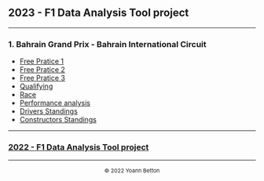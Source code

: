 ## 2023 - F1 Data Analysis Tool project

---

### 1. Bahrain Grand Prix - Bahrain International Circuit

  - [Free Pratice 1](/page/FP1/2023-03-05_Bahrain_Grand_Prix)  
  - [Free Pratice 2](/page/FP2/2023-03-05_Bahrain_Grand_Prix)
  - [Free Pratice 3](/page/FP3/2023-03-05_Bahrain_Grand_Prix)
  - [Qualifying](/page/Qualifying/2023-03-05_Bahrain_Grand_Prix) 
  - [Race](/page/Race/2023-03-05_Bahrain_Grand_Prix)
  - [Performance analysis](/page/Performance/2023-03-05_Bahrain_Grand_Prix)
  - [Drivers Standings](/page/standings/drivers/2023-03-05_Bahrain_Grand_Prix)
  - [Constructors Standings](/page/standings/constructors/2023-03-05_Bahrain_Grand_Prix)


---

### [2022 - F1 Data Analysis Tool project](/page/f1-2022)

---

<div style="text-align: center">
  <p style="font-size:11px">&copy; 2022 Yoann Betton</p>
</div>

<!-- ---

<p style="font-size:11px">Page generated from <a href="https://github.com/yoannbtn/yoannbtn.github.io">github.com/yoannbtn</a>.</p> -->